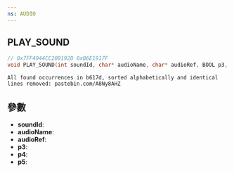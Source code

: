 ```yaml
---
ns: AUDIO
---
```

## PLAY_SOUND

```c
// 0x7FF4944CC209192D 0xB6E1917F
void PLAY_SOUND(int soundId, char* audioName, char* audioRef, BOOL p3, Any p4, BOOL p5);
```

```
All found occurrences in b617d, sorted alphabetically and identical lines removed: pastebin.com/A8Ny8AHZ  
```

## 參數
* **soundId**: 
* **audioName**: 
* **audioRef**: 
* **p3**: 
* **p4**: 
* **p5**: 

